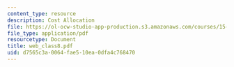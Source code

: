 ```yaml
---
content_type: resource
description: Cost Allocation
file: https://ol-ocw-studio-app-production.s3.amazonaws.com/courses/15-521-management-accounting-and-control-spring-2003/d7565c3a0064fae510ea0dfa4c768470_web_class8.pdf
file_type: application/pdf
resourcetype: Document
title: web_class8.pdf
uid: d7565c3a-0064-fae5-10ea-0dfa4c768470
---
```

